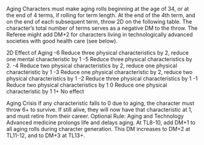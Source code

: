 Aging
Characters must make aging rolls beginning at the age of 34, or at the end of 4 terms, if rolling for term length. At the end of the 4th term, and on the end of each subsequent term, throw 2D on the following table. The character’s total number of terms serves as a negative DM to the throw. The Referee might add DM+2 for characters living in technologically advanced societies with good health care (see below).

2D	Effect of Aging
-6	Reduce three physical characteristics by 2, reduce one mental characteristic by 1
-5	Reduce three physical characteristics by 2.
-4	Reduce two physical characteristics by 2, reduce one physical characteristic by 1
-3	Reduce one physical characteristic by 2, reduce two physical characteristics by 1
-2	Reduce three physical characteristics by 1
-1	Reduce two physical characteristics by 1
0	Reduce one physical characteristic by 1
1+	No effect

Aging Crisis
If any characteristic falls to 0 due to aging, the character must throw 6+ to survive. If still alive, they will now have that characteristic at 1, and must retire from their career.
Optional Rule: Aging and Technology
Advanced medicine prolongs life and delays aging. At TL8-10, add DM+1 to all aging rolls during character generation. This DM increases to DM+2 at TL11-12, and to DM+3 at TL13+.

